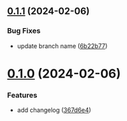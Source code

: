 ## [0.1.1](https://github.com/priti28192/greetings-ci/compare/v0.1.0...v0.1.1) (2024-02-06)


### Bug Fixes

*  update branch name ([6b22b77](https://github.com/priti28192/greetings-ci/commit/6b22b77849e76ff32fdb38e5632c5176cd6e11e3))



# [0.1.0](https://github.com/priti28192/greetings-ci/compare/367d6e4effccc5ad1e31155787716da8362b8b1d...v0.1.0) (2024-02-06)


### Features

* add changelog ([367d6e4](https://github.com/priti28192/greetings-ci/commit/367d6e4effccc5ad1e31155787716da8362b8b1d))



